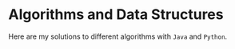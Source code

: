 # Algorithms and Data Structures

Here are my solutions to different algorithms with ``Java`` and ``Python``.
